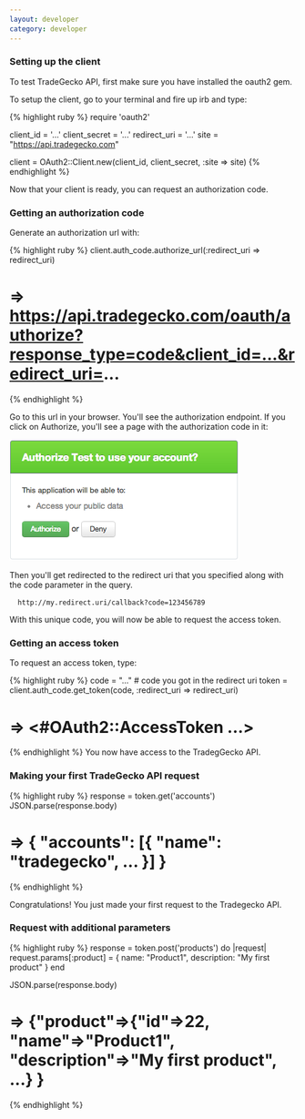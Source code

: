 ```yaml
---
layout: developer
category: developer
---
```

### Setting up the client

To test TradeGecko API, first make sure you have installed the oauth2
gem.

To setup the client, go to your terminal and fire up irb and type:

{% highlight ruby %}
  require 'oauth2'

  client_id     = '...'
  client_secret = '...'
  redirect_uri  = '...'
  site          = "https://api.tradegecko.com"

  client = OAuth2::Client.new(client_id, client_secret, :site => site)
{% endhighlight %}

Now that your client is ready, you can request an authorization code.

### Getting an authorization code

Generate an authorization url with:

{% highlight ruby %}
  client.auth_code.authorize_url(:redirect_uri => redirect_uri)
  # => https://api.tradegecko.com/oauth/authorize?response_type=code&client_id=...&redirect_uri=...
{% endhighlight %}

Go to this url in your browser. You'll see the authorization endpoint.
If you click on Authorize, you'll see a page with the authorization code
in it:

![auth_image](/images/auth.png)

Then you'll get redirected to the redirect uri that you specified along with the code parameter in the query.

      http://my.redirect.uri/callback?code=123456789

With this unique code, you will now be able to request the access token.

### Getting an access token

To request an access token, type:

{% highlight ruby %}
  code = "..." # code you got in the redirect uri
  token = client.auth_code.get_token(code, :redirect_uri => redirect_uri)
  # => <#OAuth2::AccessToken ...>
{% endhighlight %}
You now have access to the TradegGecko API.

### Making your first TradeGecko API request 

{% highlight ruby %}
  response = token.get('accounts')
  JSON.parse(response.body)
  # => { "accounts": [{ "name": "tradegecko", ... }] }
{% endhighlight %}

Congratulations! You just made your first request to the Tradegecko API.

### Request with additional parameters

{% highlight ruby %}
  response = token.post('products') do |request|
    request.params[:product] = {
      name: "Product1",
      description: "My first product"
    }
  end

  JSON.parse(response.body)
  # => {"product"=>{"id"=>22, "name"=>"Product1", "description"=>"My first product", ...} }
{% endhighlight %}


